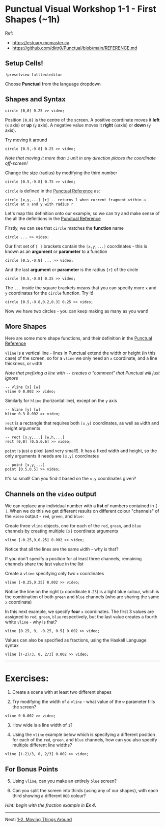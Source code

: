 # Punctual Visual Workshop 1-1 - First Shapes (~1h)

Ref: 
 - https://estuary.mcmaster.ca
 - https://github.com/dktr0/Punctual/blob/main/REFERENCE.md

## Setup Cells!

```
!presetview fulltexteditor
```

Choose **Punctual** from the language dropdown

## Shapes and Syntax

```
circle [0,0] 0.25 >> video;
```
Position `[0,0]` is the centre of the screen. A positive coordinate moves it **left** (`x` axis) or **up** (`y` axis). A negative value moves it **right** (`x`axis) or **down** (`y` axis). 

Try moving it around
```
circle [0.5,-0.8] 0.25 >> video;
```
*Note that moving it more than `1` unit in any direction places the coordinate off-screen!*

Change the size (radius) by modifying the third number
```
circle [0.5,-0.8] 0.75 >> video;
```

`circle` is defined in the [Punctual Reference](https://github.com/dktr0/Punctual/blob/main/REFERENCE.md) as:
```
circle [x,y,...] [r] -- returns 1 when current fragment within a circle at x and y with radius r
```

Let's map this definition onto our example, so we can try and make sense of the all the definitions in the [Punctual Reference](https://github.com/dktr0/Punctual/blob/main/REFERENCE.md) 

Firstly, we can see that `circle` matches the **function** name
```
circle ... >> video;
```

Our first set of `[ ]` brackets contain the `[x,y,...]` coordinates - this is known as an **argument** or **parameter** to a function 

```
circle [0.5,-0.8] ... >> video;
```

And the last **argument** or **parameter** is the radius `[r]` of the circle

```
circle [0.5,-0.8] 0.25 >> video;
```

The `...` inside the square brackets means that you can specify more `x` and `y` coordinates for the `circle` function. Try it!
```
circle [0.5,-0.8,0.2,0.3] 0.25 >> video;
```
Now we have two circles - you can keep making as many as you want!

## More Shapes

Here are some more shape functions, and their definition in the [Punctual Reference](https://github.com/dktr0/Punctual/blob/main/REFERENCE.md)

`vline` is a vertical line - lines in Punctual extend the width or height (in this case) of the screen, so for a `vline` we only need an `x` coordinate, and a line thickness, or `w`idth

*Note that prefixing a line with `--` creates a "comment" that Punctual will just ignore*

```
-- vline [x] [w]
vline 0 0.002 >> video;
```

Similarly for `hline` (horizontal line), except on the `y` axis
```
-- hline [y] [w]
hline 0.3 0.002 >> video;
```

`rect` is a rectangle that requires both `[x,y]` coordinates, as well as `w`idth and `h`eight arguments
```
-- rect [x,y,...] [w,h,...]
rect [0,0] [0.5,0.6] >> video;
```

`point` is just a pixel (and very small!). It has a fixed width and height, so the only arguments it needs are `[x,y]` coordinates
```
-- point [x,y,...]
point [0.5,0.5] >> video;
```
It's so small! Can you find it based on the `x,y` coordinates given?

## Channels on the `video` output

We can replace any individual number with a **list** of numbers contained in `[ ]`. When we do this we get different results on different colour "channels" of the `video` output - `red`, `green`, and `blue`:

Create three `vline` objects, one for each of the `red`, `green`, and `blue` channels by creating multiple `[x]` coordinate arguments
```
vline [-0.25,0,0.25] 0.002 >> video;
```

Notice that all the lines are the same `w`idth - why is that?

If you don't specify a position for at least three channels, remaining channels share the last value in the list

Create a `vline` specifying only two `x` coordinates
```
vline [-0.25,0.25] 0.002 >> video;
```

Notice the line on the right (`x` coordinate `0.25`) is a light blue colour, which is the combination of both `green` and `blue` channels (who are sharing the same `x` coordinate)

In this next example, we specify **four** `x` coordinates. The first 3 values are assigned to `red`, `green`, `blue` respectively, but the last value creates a fourth white `vline` - why is that?

```
vline [0.25, 0, -0.25, 0.5] 0.002 >> video;
```

Values can also be specified as fractions, using the Haskell Language syntax

```
vline [(-2)/3, 0, 2/3] 0.002 >> video;
```
---

# Exercises:

1. Create a scene with at least two different shapes

2. Try modifying the width of a `vline` - what value of the `w` parameter fills the screen?
```
vline 0 0.002 >> video;
```

3. How wide is a line width of `1`?

4. Using the `vline` example below which is specifying a different position for each of the `red`, `green`, and `blue` channels, how can you also specify multiple different line widths?
```
vline [(-2)/3, 0, 2/3] 0.002 >> video;
```

## For Bonus Points

5. Using `vline`, can you make an entirely `blue` screen?

6. Can you split the screen into thirds (using any of our shapes), with each third showing a different `RGB` colour?
 
*Hint: begin with the fraction example in **Ex 4.***

---

Next: [1-2. Moving Things Around](/punctual/1-2.md)
